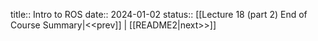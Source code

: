 title:: Intro to ROS
date:: 2024-01-02
status:: 
[[Lecture 18 (part 2) End of Course Summary|<<prev]] | [[README2|next>>]]

